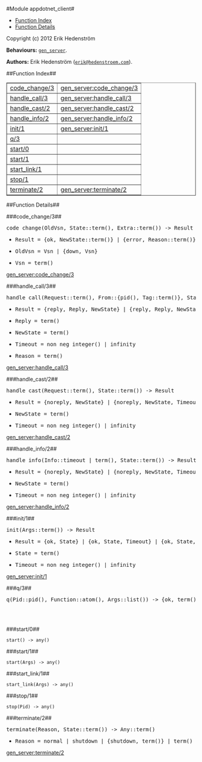 

#Module appdotnet_client#
* [Function Index](#index)
* [Function Details](#functions)


Copyright (c) 2012 Erik Hedenstr&ouml;m

__Behaviours:__ [`gen_server`](gen_server.md).

__Authors:__ Erik Hedenstr&ouml;m ([`erik@hedenstroem.com`](mailto:erik@hedenstroem.com)).<a name="index"></a>

##Function Index##


<table width="100%" border="1" cellspacing="0" cellpadding="2" summary="function index"><tr><td valign="top"><a href="#code_change-3">code_change/3</a></td><td><a href="http://www.erlang.org/doc/man/gen_server.html#Module:code_change-3">gen_server:code_change/3</a></td></tr><tr><td valign="top"><a href="#handle_call-3">handle_call/3</a></td><td><a href="http://www.erlang.org/doc/man/gen_server.html#Module:handle_call-3">gen_server:handle_call/3</a></td></tr><tr><td valign="top"><a href="#handle_cast-2">handle_cast/2</a></td><td><a href="http://www.erlang.org/doc/man/gen_server.html#Module:handle_cast-2">gen_server:handle_cast/2</a></td></tr><tr><td valign="top"><a href="#handle_info-2">handle_info/2</a></td><td><a href="http://www.erlang.org/doc/man/gen_server.html#Module:handle_info-2">gen_server:handle_info/2</a></td></tr><tr><td valign="top"><a href="#init-1">init/1</a></td><td><a href="http://www.erlang.org/doc/man/gen_server.html#Module:init-1">gen_server:init/1</a></td></tr><tr><td valign="top"><a href="#q-3">q/3</a></td><td></td></tr><tr><td valign="top"><a href="#start-0">start/0</a></td><td></td></tr><tr><td valign="top"><a href="#start-1">start/1</a></td><td></td></tr><tr><td valign="top"><a href="#start_link-1">start_link/1</a></td><td></td></tr><tr><td valign="top"><a href="#stop-1">stop/1</a></td><td></td></tr><tr><td valign="top"><a href="#terminate-2">terminate/2</a></td><td><a href="http://www.erlang.org/doc/man/gen_server.html#Module:terminate-2">gen_server:terminate/2</a></td></tr></table>


<a name="functions"></a>

##Function Details##

<a name="code_change-3"></a>

###code_change/3##


<pre>code_change(OldVsn, State::term(), Extra::term()) -&gt; Result</pre>
<ul class="definitions"><li><pre>Result = {ok, NewState::term()} | {error, Reason::term()}</pre></li><li><pre>OldVsn = Vsn | {down, Vsn}</pre></li><li><pre>Vsn = term()</pre></li></ul>

[gen_server:code_change/3](http://www.erlang.org/doc/man/gen_server.html#Module:code_change-3)<a name="handle_call-3"></a>

###handle_call/3##


<pre>handle_call(Request::term(), From::{pid(), Tag::term()}, State::term()) -&gt; Result</pre>
<ul class="definitions"><li><pre>Result = {reply, Reply, NewState} | {reply, Reply, NewState, Timeout} | {reply, Reply, NewState, hibernate} | {noreply, NewState} | {noreply, NewState, Timeout} | {noreply, NewState, hibernate} | {stop, Reason, Reply, NewState} | {stop, Reason, NewState}</pre></li><li><pre>Reply = term()</pre></li><li><pre>NewState = term()</pre></li><li><pre>Timeout = non_neg_integer() | infinity</pre></li><li><pre>Reason = term()</pre></li></ul>

[gen_server:handle_call/3](http://www.erlang.org/doc/man/gen_server.html#Module:handle_call-3)<a name="handle_cast-2"></a>

###handle_cast/2##


<pre>handle_cast(Request::term(), State::term()) -&gt; Result</pre>
<ul class="definitions"><li><pre>Result = {noreply, NewState} | {noreply, NewState, Timeout} | {noreply, NewState, hibernate} | {stop, Reason::term(), NewState}</pre></li><li><pre>NewState = term()</pre></li><li><pre>Timeout = non_neg_integer() | infinity</pre></li></ul>

[gen_server:handle_cast/2](http://www.erlang.org/doc/man/gen_server.html#Module:handle_cast-2)<a name="handle_info-2"></a>

###handle_info/2##


<pre>handle_info(Info::timeout | term(), State::term()) -&gt; Result</pre>
<ul class="definitions"><li><pre>Result = {noreply, NewState} | {noreply, NewState, Timeout} | {noreply, NewState, hibernate} | {stop, Reason::term(), NewState}</pre></li><li><pre>NewState = term()</pre></li><li><pre>Timeout = non_neg_integer() | infinity</pre></li></ul>

[gen_server:handle_info/2](http://www.erlang.org/doc/man/gen_server.html#Module:handle_info-2)<a name="init-1"></a>

###init/1##


<pre>init(Args::term()) -&gt; Result</pre>
<ul class="definitions"><li><pre>Result = {ok, State} | {ok, State, Timeout} | {ok, State, hibernate} | {stop, Reason::term()} | ignore</pre></li><li><pre>State = term()</pre></li><li><pre>Timeout = non_neg_integer() | infinity</pre></li></ul>

[gen_server:init/1](http://www.erlang.org/doc/man/gen_server.html#Module:init-1)<a name="q-3"></a>

###q/3##


<pre>q(Pid::pid(), Function::atom(), Args::list()) -&gt; {ok, term()} | {error, term()}</pre>
<br></br>


<a name="start-0"></a>

###start/0##


`start() -> any()`

<a name="start-1"></a>

###start/1##


`start(Args) -> any()`

<a name="start_link-1"></a>

###start_link/1##


`start_link(Args) -> any()`

<a name="stop-1"></a>

###stop/1##


`stop(Pid) -> any()`

<a name="terminate-2"></a>

###terminate/2##


<pre>terminate(Reason, State::term()) -&gt; Any::term()</pre>
<ul class="definitions"><li><pre>Reason = normal | shutdown | {shutdown, term()} | term()</pre></li></ul>

[gen_server:terminate/2](http://www.erlang.org/doc/man/gen_server.html#Module:terminate-2)